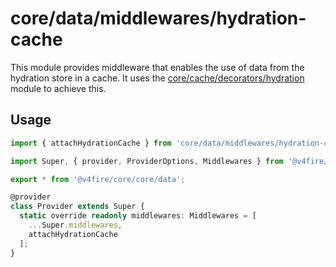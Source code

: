 # core/data/middlewares/hydration-cache

This module provides middleware that enables the use of data from the hydration store in a cache.
It uses the [core/cache/decorators/hydration](../../../cache/decorators/hydration/README.md) module to achieve this.

## Usage

```typescript
import { attachHydrationCache } from 'core/data/middlewares/hydration-cache';

import Super, { provider, ProviderOptions, Middlewares } from '@v4fire/core/core/data';

export * from '@v4fire/core/core/data';

@provider
class Provider extends Super {
  static override readonly middlewares: Middlewares = [
    ...Super.middlewares,
    attachHydrationCache
  ];
}
```

